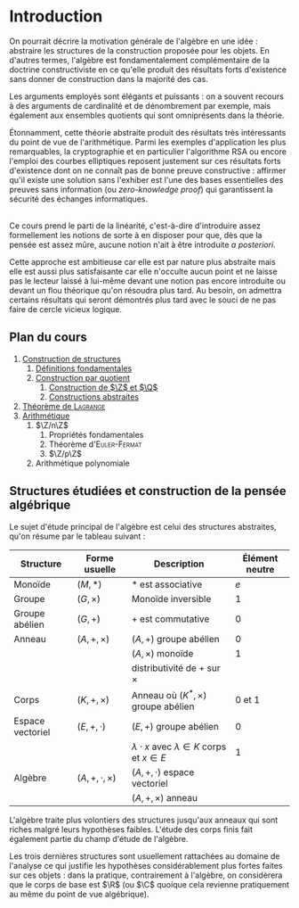 # Introduction

On pourrait décrire la motivation générale de l'algèbre en une idée : abstraire les structures de la construction proposée pour les objets. En d'autres termes, l'algèbre est fondamentalement complémentaire de la doctrine constructiviste en ce qu'elle produit des résultats forts d'existence sans donner de construction dans la majorité des cas.

Les arguments employés sont élégants et puissants : on a souvent recours à des arguments de cardinalité et de dénombrement par exemple, mais également aux ensembles quotients qui sont omniprésents dans la théorie.

Étonnamment, cette théorie abstraite produit des résultats très intéressants du point de vue de l'arithmétique. Parmi les exemples d'application les plus remarquables, la cryptographie et en particulier l'algorithme RSA ou encore l'emploi des courbes elliptiques reposent justement sur ces résultats forts d'existence dont on ne connaît pas de bonne preuve constructive : affirmer qu'il existe une solution sans l'exhiber est l'une des bases essentielles des preuves sans information (ou _zero-knowledge proof_) qui garantissent la sécurité des échanges informatiques.

\
Ce cours prend le parti de la linéarité, c'est-à-dire d'introduire assez formellement les notions de sorte à en disposer pour que, dès que la pensée est assez mûre, aucune notion n'ait à être introduite _a posteriori_.

Cette approche est ambitieuse car elle est par nature plus abstraite mais elle est aussi plus satisfaisante car elle n'occulte aucun point et ne laisse pas le lecteur laissé à lui-même devant une notion pas encore introduite ou devant un flou théorique qu'on résoudra plus tard. Au besoin, on admettra certains résultats qui seront démontrés plus tard avec le souci de ne pas faire de cercle vicieux logique.

## Plan du cours

1. [Construction de structures](Constructions.md)
	1. [Définitions fondamentales](#structures-étudiées-et-construction-de-la-pensée-algébrique)
	1. [Construction par quotient](Constructions.md#construction-par-quotient)
		1. [Construction de $\Z$ et $\Q$](Constructions.md#construction-concrète-de-et-à-partir-de)
		1. [Constructions abstraites](Constructions.md#constructions-abstraites)
1. [Théorème de <span style='font-variant:small-caps;'>Lagrange</span>](Lagrange.md)
1. [Arithmétique](Arithmétique.md)
	1. $\Z/n\Z$
		1. Propriétés fondamentales
		1. Théorème d'<span style='font-variant:small-caps;'>Euler-Fermat</span>
		1. $\Z/p\Z$
	1. Arithmétique polynomiale
<!-- 1. Questions de caractéristique -->
<!-- 1. Théorie de Galois -->

## Structures étudiées et construction de la pensée algébrique

Le sujet d'étude principal de l'algèbre est celui des structures abstraites, qu'on résume par le tableau suivant :

| Structure | Forme usuelle | Description | Élément neutre
| --------- | ------------- | ----------- | --------------
| Monoïde | $(M,*)$ | $*$  est associative | $e$
| Groupe | $(G,\times)$ | Monoïde inversible | $1$
| Groupe abélien | $(G,+)$ | $+$ est commutative | $0$
| Anneau | $(A,+,\times)$ | $(A,+)$ groupe abélien | $0$
||| $(A,\times)$ monoïde | $1$
||| distributivité de $+$ sur $\times$
| Corps | $(K,+,\times)$ | Anneau où $(K^*,\times)$ groupe abélien | $0$ et $1$
| Espace vectoriel | $(E,+,\cdot)$ | $(E,+)$ groupe abélien | $0$
||| $\lambda\cdot x$ avec $\lambda\in K$ corps et $x\in E$ | $1$
| Algèbre | $(A,+,\cdot,\times)$ | $(A,+,\cdot)$ espace vectoriel
||| $(A,+,\times)$ anneau

L'algèbre traite plus volontiers des structures jusqu'aux anneaux qui sont riches malgré leurs hypothèses faibles. L'étude des corps finis fait également partie du champ d'étude de l'algèbre.

Les trois dernières structures sont usuellement rattachées au domaine de l'analyse ce qui justifie les hypothèses considérablement plus fortes faites sur ces objets : dans la pratique, contrairement à l'algèbre, on considèrera que le corps de base est $\R$ (ou $\C$ quoique cela revienne pratiquement au même du point de vue algébrique).
